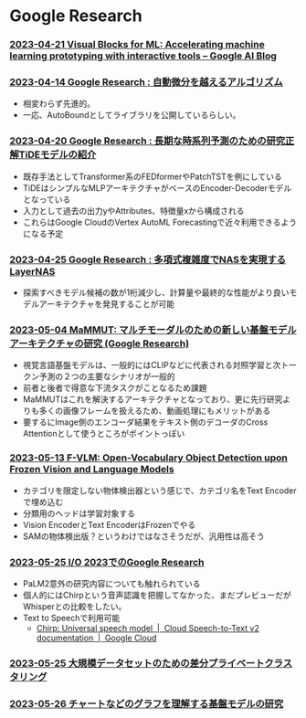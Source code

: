 # Google Research

### [2023-04-21 Visual Blocks for ML: Accelerating machine learning prototyping with interactive tools – Google AI Blog](https://ai.googleblog.com/2023/04/visual-blocks-for-ml-accelerating.html)

### [2023-04-14 Google Research : 自動微分を越えるアルゴリズム](https://ai.googleblog.com/2023/04/beyond-automatic-differentiation.html)

- 相変わらず先進的。
- 一応、AutoBoundとしてライブラリを公開しているらしい。

### [2023-04-20 Google Research : 長期な時系列予測のための研究正解TiDEモデルの紹介](https://ai.googleblog.com/2023/04/recent-advances-in-deep-long-horizon.html)

- 既存手法としてTransformer系のFEDformerやPatchTSTを例にしている
- TiDEはシンプルなMLPアーキテクチャがベースのEncoder-Decoderモデルとなっている
- 入力として過去の出力yやAttributes、特徴量xから構成される
- これらはGoogle CloudのVertex AutoML Forecastingで近々利用できるようになる予定

### [2023-04-25 Google Research : 多項式複雑度でNASを実現するLayerNAS](https://ai.googleblog.com/2023/04/layernas-neural-architecture-search-in.html)

- 探索すべきモデル候補の数が1桁減少し、計算量や最終的な性能がより良いモデルアーキテクチャを発見することが可能

### [2023-05-04 MaMMUT: マルチモーダルのための新しい基盤モデルアーキテクチャの研究 (Google Research)](https://ai.googleblog.com/2023/05/mammut-simple-vision-encoder-text.html)

- 視覚言語基盤モデルは、一般的にはCLIPなどに代表される対照学習と次トークン予測の２つの主要なシナリオが一般的
- 前者と後者で得意な下流タスクがことなるため課題
- MaMMUTはこれを解決するアーキテクチャとなっており、更に先行研究よりも多くの画像フレームを扱えるため、動画処理にもメリットがある
- 要するにImage側のエンコーダ結果をテキスト側のデコーダのCross Attentionとして使うところがポイントっぽい

### [2023-05-13 F-VLM: Open-Vocabulary Object Detection upon Frozen Vision and Language Models](https://ai.googleblog.com/2023/05/f-vlm-open-vocabulary-object-detection.html)

- カテゴリを限定しない物体検出器という感じで、カテゴリ名をText Encoderで埋め込む
- 分類用のヘッドは学習対象する
- Vision EncoderとText EncoderはFrozenでやる
- SAMの物体検出版？というわけではなさそうだが、汎用性は高そう

### [2023-05-25 I/O 2023でのGoogle Research](https://ai.googleblog.com/2023/05/google-research-at-io-2023.html)

- PaLM2意外の研究内容についても触れられている
- 個人的にはChirpという音声認識を把握してなかった、まだプレビューだがWhisperとの比較をしたい。
- Text to Speechで利用可能
  - [Chirp: Universal speech model  |  Cloud Speech-to-Text v2 documentation  |  Google Cloud](https://cloud.google.com/speech-to-text/v2/docs/chirp-model)

### [2023-05-25 大規模データセットのための差分プライベートクラスタリング](https://ai.googleblog.com/2023/05/differentially-private-clustering-for.html)

### [2023-05-26 チャートなどのグラフを理解する基盤モデルの研究](https://ai.googleblog.com/2023/05/foundation-models-for-reasoning-on.html)